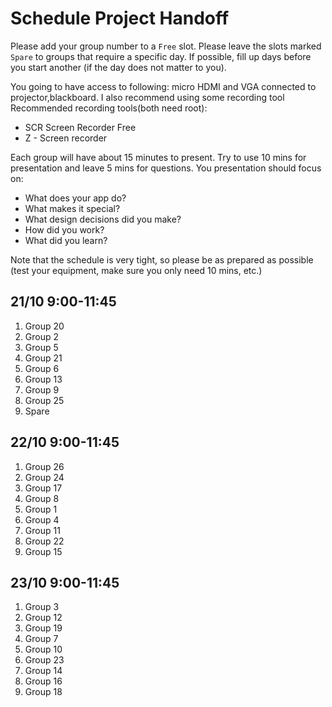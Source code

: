 # Schedule Project Handoff

Please add your group number to a `Free` slot. Please leave the slots marked `Spare` to groups that require a specific day. If possible, fill up days before you start another (if the day does not matter to you).


You going to have access to following: micro HDMI and VGA connected to projector,blackboard. I also recommend using some recording tool
Recommended recording tools(both need root):
- SCR Screen Recorder Free
- Z - Screen recorder


Each group will have about 15 minutes to present. Try to use 10 mins for presentation and leave 5 mins for questions. You presentation should focus on:


- What does your app do?
- What makes it special?
- What design decisions did you make?
- How did you work?
- What did you learn?

Note that the schedule is very tight, so please be as prepared as possible (test your equipment, make sure you only need 10 mins, etc.)

## 21/10 9:00-11:45

1. Group 20
2. Group 2
3. Group 5
4. Group 21
5. Group 6
6. Group 13
7. Group 9
8. Group 25
9. Spare

## 22/10 9:00-11:45

1. Group 26
2. Group 24
3. Group 17
4. Group 8
5. Group 1
6. Group 4
7. Group 11
8. Group 22
9. Group 15

## 23/10 9:00-11:45

1. Group 3
2. Group 12
3. Group 19
4. Group 7
5. Group 10
6. Group 23
7. Group 14
8. Group 16
9. Group 18

